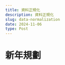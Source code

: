 ```yaml
---
title: 資料正規化
description: 資料正規化
slug: data-normalization
date: 2024-11-06
type: Post
---
```

# 新年規劃

